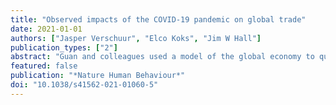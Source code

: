```yaml
---
title: "Observed impacts of the COVID-19 pandemic on global trade"
date: 2021-01-01
authors: ["Jasper Verschuur", "Elco Koks", "Jim W Hall"]
publication_types: ["2"]
abstract: "Guan and colleagues used a model of the global economy to quantify the impacts of the coronavirus disease 2019 (COVID-19) pandemic under different scenarios of pandemic spreading and lockdown stringencies. Using real-time ship tracking data from before and during the pandemic, we show how the onset of disruption to trade was slower than modelled by Guan et al. Whereas supply chains to some countries with strong trading links to China (for example, Australia and Malaysia) have been affected in ways that resemble the results of their model (although to a lower extent than predicted), others with equally strong links (for example, Vietnam) have managed to increase their trade, contrary to the model’s predictions. Understanding the propagation of the economic shock from COVID-19, which can be informed by real-time observations as well as model predictions, will help to better allocate international aid and economic stimuli."
featured: false
publication: "*Nature Human Behaviour*"
doi: "10.1038/s41562-021-01060-5"
---
```


